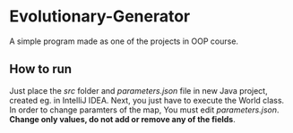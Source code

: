 # Evolutionary-Generator

A simple program made as one of the projects in OOP course.

## How to run

Just place the _src_ folder and _parameters.json_ file in new Java project, created eg. in IntelliJ IDEA. Next, you just have to execute the World class. In order to change paramters of the map, You must edit _parameters.json_. **Change only values, do not add or remove any of the fields**. 
